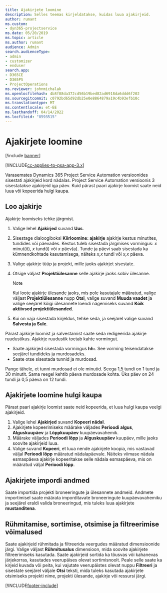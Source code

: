```yaml
---
title: Ajakirjete loomine
description: Selles teemas kirjeldatakse, kuidas luua ajakirjeid.
author: rumant
ms.custom:
- dyn365-projectservice
ms.date: 05/20/2019
ms.topic: article
ms.author: rumant
audience: Admin
search.audienceType:
- admin
- customizer
- enduser
search.app:
- D365CE
- D365PS
- ProjectOperations
ms.reviewer: johnmichalak
ms.openlocfilehash: 4b8f88da372cd56b19bed82ad6918da6ddd6f202
ms.sourcegitcommit: c0792bd65d92db25e0e8864879a19c4b93efb10c
ms.translationtype: MT
ms.contentlocale: et-EE
ms.lasthandoff: 04/14/2022
ms.locfileid: "8593515"
---
```

# <a name="create-time-entries"></a>Ajakirjete loomine

[!include [banner](../includes/psa-now-project-operations.md)]

[!INCLUDE[cc-applies-to-psa-app-3.x](../includes/cc-applies-to-psa-app-3x.md)]

Varasemates Dynamics 365 Project Service Automation versioonides sisestati ajakirjeid kord nädalas. Project Service Automation versioonis 3 sisestatakse ajakirjeid iga päev. Kuid pärast paari ajakirje loomist saate neid luua või kopeerida hulgi kaupa.

## <a name="create-a-time-entry"></a>Loo ajakirje

Ajakirje loomiseks tehke järgmist.

1. Valige lehel **Ajakirjed** suvand **Uus**.
2. Sisestage dialoogiboksi **Kiirloomine: ajakirje** ajakirje kestus minutites, tundides või päevades. Kestus tuleb sisestada järgmises vormingus: *x* minut(it), *x* tund(i) või *x* päev(a). Tunde ja päevi saab sisestada ka kümnendkohtade kasutamisega, näiteks *x,x* tundi või *x,x* päeva.
3. Valige ajakirje tüüp ja projekt, mille jaoks ajakirjet sisestate.
4. Otsige väljast **Projektiülesanne** selle ajakirje jaoks sobiv ülesanne.

    > [!NOTE]
    > Kui loote ajakirje ülesande jaoks, mis pole kasutajale määratud, valige väljast **Projektiülesanne** nupp **Otsi**, valige suvand **Muuda vaadet** ja valige seejärel kõigi ülesannete loendi nägemiseks suvand **Kõik aktiivsed projektiülesanded**.

5. Kui on vaja sisestada kirjeldus, tehke seda, ja seejärel valige suvand **Salvesta ja Sule**.

Pärast ajakirje loomist ja salvestamist saate seda redigeerida ajakirje ruudustikus. Ajakirje ruudustik toetab kahte vormingut.

- Saate ajakirjed sisestada vormingus **hh:**. See vorming teisendatakse seejärel tundideks ja murdosadeks.
- Saate otse sisestada tunnid ja murdosad.

Pange tähele, et tunni murdosad ei ole minutid. Seega 1,5 tundi on 1 tund ja 30 minutit. Sama reegel kehtib päeva murdosade kohta. Üks päev on 24 tundi ja 0,5 päeva on 12 tundi.

## <a name="bulk-create-time-entries"></a>Ajakirjete loomine hulgi kaupa

Pärast paari ajakirje loomist saate neid kopeerida, et luua hulgi kaupa veelgi ajakirjeid.

1. Valige lehel **Ajakirjed** suvand **Kopeeri nädal**.
2. Ajakirjete kopeerimiseks määrake väljades **Perioodi algus**, **Alguskuupäev** ja **Lõppkuupäev** kuupäevavahemik.
3. Määrake väljades **Perioodi lõpp** ja **Alguskuupäev** kuupäev, mille jaoks soovite ajakirjeid luua.
4. Valige suvand **Kopeeri**, et luua nende ajakirjete koopia, mis vastavad väljal **Perioodi lõpp** määratud nädalapäevale. Näiteks viimase nädala esmaspäeva ajakirje kopeeritakse selle nädala esmaspäeva, mis on määratud väljal **Perioodi lõpp**.

## <a name="import-data-for-time-entries"></a>Ajakirjete impordi andmed

Saate importida projekti broneeringute ja ülesannete andmeid. Andmete importimisel saate määrata imporditavate broneeringute kuupäevavahemiku ja seejärel eraldi valida broneeringud, mis tuleks luua ajakirjete **mustanditena**.

## <a name="group-by-sort-search-and-filter-capabilities"></a>Rühmitamise, sortimise, otsimise ja filtreerimise võimalused

Saate ajakirjeid rühmitada ja filtreerida veergudes määratud dimensioonide järgi. Valige väljast **Rühmitusalus** dimensioon, mida soovite ajakirjete filtreerimiseks kasutada. Saate ajakirjeid sortida ka tõusvas või kahanevas järjekorras, kasutades veerupäises olevat sortimisnoolt. Peale selle saate ka kirjeid kuvada või peita, kui vajutate veerupäistes olevat nuppu **Filtreeri** ja sisestate seejärel väljale **Otsi** teksti, mida tuleks kasutada ajakirjete otsimiseks projekti nime, projekti ülesande, ajakirje või ressursi järgi.


[!INCLUDE[footer-include](../includes/footer-banner.md)]
